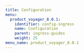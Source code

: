 ```yaml
---
title: Configuration
menu:
  product_voyager_8.0.1:
    identifier: config-ingress
    name: Configuration
    parent: ingress-guides
    weight: 25
menu_name: product_voyager_8.0.1
---
```

